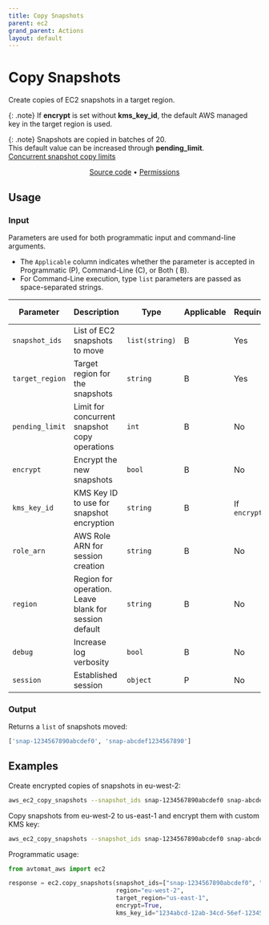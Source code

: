 ```yaml
---
title: Copy Snapshots
parent: ec2
grand_parent: Actions
layout: default
---
```


# Copy Snapshots

Create copies of EC2 snapshots in a target region.<br/>

{: .note}
If <b>encrypt</b> is set without <b>kms_key_id</b>, the default AWS managed key in the target region is used.

{: .note}
Snapshots are copied in batches of 20.<br/>
This default value can be increased through <b>pending_limit</b>.<br/>
<a href="https://aws.amazon.com/about-aws/whats-new/2020/04/amazon-ebs-increases-concurrent-snapshot-copy-limits-to-20-snapshots-per-destination-region/" target="_blank">Concurrent snapshot copy limits</a>

<p align="center">
   <a href="/avtomat_aws/ec2/copy_snapshots.py">Source code</a> •
   <a href="/permissions/ec2/copy_snapshots">Permissions</a>
</p>

## Usage

### Input

Parameters are used for both programmatic input and command-line arguments.<br/>

- The `Applicable` column indicates whether the parameter is accepted in Programmatic (P), Command-Line (C), or Both (
  B).<br/>
- For Command-Line execution, type `list` parameters are passed as space-separated strings.

| Parameter       | Description                                           | Type           | Applicable | Required     | Default Value   |
|-----------------|-------------------------------------------------------|----------------|------------|--------------|-----------------|
| `snapshot_ids`  | List of EC2 snapshots to move                         | `list(string)` | B          | Yes          | None            |
| `target_region` | Target region for the snapshots                       | `string`       | B          | Yes          | None            |
| `pending_limit` | Limit for concurrent snapshot copy operations         | `int`          | B          | No           | None            |
| `encrypt`       | Encrypt the new snapshots                             | `bool`         | B          | No           | False           |
| `kms_key_id`    | KMS Key ID to use for snapshot encryption             | `string`       | B          | If `encrypt` | None            |
| `role_arn`      | AWS Role ARN for session creation                     | `string`       | B          | No           | None            |
| `region`        | Region for operation. Leave blank for session default | `string`       | B          | No           | Session Default |
| `debug`         | Increase log verbosity                                | `bool`         | B          | No           | False           |
| `session`       | Established session                                   | `object`       | P          | No           | None            |                           |

### Output

Returns a `list` of snapshots moved:

```python
['snap-1234567890abcdef0', 'snap-abcdef1234567890']
```

## Examples

Create encrypted copies of snapshots in eu-west-2:

```bash
aws_ec2_copy_snapshots --snapshot_ids snap-1234567890abcdef0 snap-abcdef1234567890 --region eu-west-2 --target_region eu-west-2 --encrypt
```

Copy snapshots from eu-west-2 to us-east-1 and encrypt them with custom KMS key:

```bash
aws_ec2_copy_snapshots --snapshot_ids snap-1234567890abcdef0 snap-abcdef1234567890 --region eu-west-2 --target_region us-east-1 --encrypt --kms_key_id 1234abcd-12ab-34cd-56ef-1234567890ab
```

Programmatic usage:

```python
from avtomat_aws import ec2

response = ec2.copy_snapshots(snapshot_ids=["snap-1234567890abcdef0", "snap-abcdef1234567890"],
                              region="eu-west-2",
                              target_region="us-east-1",
                              encrypt=True,
                              kms_key_id="1234abcd-12ab-34cd-56ef-1234567890ab")
```
